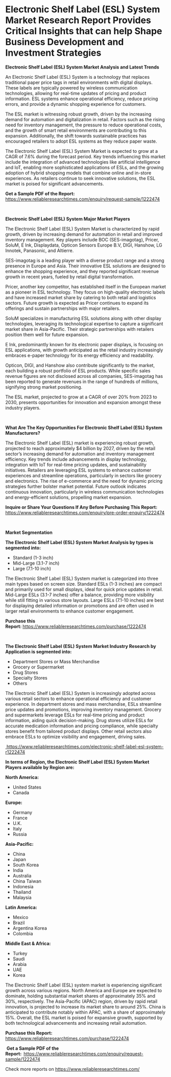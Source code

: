 <p><h1>Electronic Shelf Label (ESL) System Market Research Report Provides Critical Insights that can help Shape Business Development and Investment Strategies</h1></p><p><strong>Electronic Shelf Label (ESL) System Market Analysis and Latest Trends</strong></p>
<p><p>An Electronic Shelf Label (ESL) System is a technology that replaces traditional paper price tags in retail environments with digital displays. These labels are typically powered by wireless communication technologies, allowing for real-time updates of pricing and product information. ESL systems enhance operational efficiency, reduce pricing errors, and provide a dynamic shopping experience for customers.</p><p>The ESL market is witnessing robust growth, driven by the increasing demand for automation and digitalization in retail. Factors such as the rising need for inventory management, the pressure to reduce operational costs, and the growth of smart retail environments are contributing to this expansion. Additionally, the shift towards sustainable practices has encouraged retailers to adopt ESL systems as they reduce paper waste.</p><p>The Electronic Shelf Label (ESL) System Market is expected to grow at a CAGR of 7.6% during the forecast period. Key trends influencing this market include the integration of advanced technologies like artificial intelligence and IoT, enabling more sophisticated applications of ESLs, and the growing adoption of hybrid shopping models that combine online and in-store experiences. As retailers continue to seek innovative solutions, the ESL market is poised for significant advancements.</p></p>
<p><strong>Get a Sample PDF of the Report:&nbsp;</strong> <a href="https://www.reliableresearchtimes.com/enquiry/request-sample/1222474?utm_campaign=2252&utm_medium=2&utm_source=Github&utm_content=ia&utm_term=27022025&utm_id=electronic-shelf-label-esl-system">https://www.reliableresearchtimes.com/enquiry/request-sample/1222474</a></p>
<p>&nbsp;</p>
<p><strong>Electronic Shelf Label (ESL) System Major Market Players</strong></p>
<p><p>The Electronic Shelf Label (ESL) System Market is characterized by rapid growth, driven by increasing demand for automation in retail and improved inventory management. Key players include BOC (SES-imagotag), Pricer, SoluM, E Ink, Displaydata, Opticon Sensors Europe B.V, DIGI, Hanshow, LG Innotek, Panasonic, and Altierre.</p><p>SES-imagotag is a leading player with a diverse product range and a strong presence in Europe and Asia. Their innovative ESL solutions are designed to enhance the shopping experience, and they reported significant revenue growth in recent years, fueled by retail digital transformation.</p><p>Pricer, another key competitor, has established itself in the European market as a pioneer in ESL technology. They focus on high-quality electronic labels and have increased market share by catering to both retail and logistics sectors. Future growth is expected as Pricer continues to expand its offerings and sustain partnerships with major retailers.</p><p>SoluM specializes in manufacturing ESL solutions along with other display technologies, leveraging its technological expertise to capture a significant market share in Asia-Pacific. Their strategic partnerships with retailers position them well for future expansion.</p><p>E Ink, predominantly known for its electronic paper displays, is focusing on ESL applications, with growth anticipated as the retail industry increasingly embraces e-paper technology for its energy efficiency and readability.</p><p>Opticon, DIGI, and Hanshow also contribute significantly to the market, each building a robust portfolio of ESL products. While specific sales revenue figures are not disclosed across all companies, SES-imagotag has been reported to generate revenues in the range of hundreds of millions, signifying strong market positioning. </p><p>The ESL market, projected to grow at a CAGR of over 20% from 2023 to 2030, presents opportunities for innovation and expansion amongst these industry players.</p></p>
<p>&nbsp;</p>
<p><strong>What Are The Key Opportunities For Electronic Shelf Label (ESL) System Manufacturers?</strong></p>
<p><p>The Electronic Shelf Label (ESL) market is experiencing robust growth, projected to reach approximately $4 billion by 2027, driven by the retail sector’s increasing demand for automation and inventory management efficiency. Key trends include advancements in display technology, integration with IoT for real-time pricing updates, and sustainability initiatives. Retailers are leveraging ESL systems to enhance customer experiences and streamline operations, particularly in sectors like grocery and electronics. The rise of e-commerce and the need for dynamic pricing strategies further bolster market potential. Future outlook indicates continuous innovation, particularly in wireless communication technologies and energy-efficient solutions, propelling market expansion.</p></p>
<p><strong>Inquire or Share Your Questions If Any Before Purchasing This Report:</strong> <a href="https://www.reliableresearchtimes.com/enquiry/pre-order-enquiry/1222474?utm_campaign=2252&utm_medium=2&utm_source=Github&utm_content=ia&utm_term=27022025&utm_id=electronic-shelf-label-esl-system">https://www.reliableresearchtimes.com/enquiry/pre-order-enquiry/1222474</a></p>
<p>&nbsp;</p>
<p><strong>Market Segmentation</strong></p>
<p><strong>The Electronic Shelf Label (ESL) System Market Analysis by types is segmented into:</strong></p>
<p><ul><li>Standard (1-3 inch)</li><li>Mid-Large (3.1-7 inch)</li><li>Large (7.1-10 inch)</li></ul></p>
<p><p>The Electronic Shelf Label (ESL) System market is categorized into three main types based on screen size. Standard ESLs (1-3 inches) are compact and primarily used for small displays, ideal for quick price updates in retail. Mid-Large ESLs (3.1-7 inches) offer a balance, providing more visibility while still fitting in various store layouts. Large ESLs (7.1-10 inches) are best for displaying detailed information or promotions and are often used in larger retail environments to enhance customer engagement.</p></p>
<p><strong>Purchase this Report:&nbsp;</strong><a href="https://www.reliableresearchtimes.com/purchase/1222474?utm_campaign=2252&utm_medium=2&utm_source=Github&utm_content=ia&utm_term=27022025&utm_id=electronic-shelf-label-esl-system">https://www.reliableresearchtimes.com/purchase/1222474</a></p>
<p>&nbsp;</p>
<p><strong>The Electronic Shelf Label (ESL) System Market Industry Research by Application is segmented into:</strong></p>
<p><ul><li>Department Stores or Mass Merchandise</li><li>Grocery or Supermarket</li><li>Drug Stores</li><li>Specialty Stores</li><li>Others</li></ul></p>
<p><p>The Electronic Shelf Label (ESL) System is increasingly adopted across various retail sectors to enhance operational efficiency and customer experience. In department stores and mass merchandise, ESLs streamline price updates and promotions, improving inventory management. Grocery and supermarkets leverage ESLs for real-time pricing and product information, aiding quick decision-making. Drug stores utilize ESLs for accurate medication information and pricing compliance, while specialty stores benefit from tailored product displays. Other retail sectors also embrace ESLs to optimize visibility and engagement, driving sales.</p></p>
<p><a href="https://www.reliableresearchtimes.com/electronic-shelf-label-esl-system-r1222474?utm_campaign=2252&utm_medium=2&utm_source=Github&utm_content=ia&utm_term=27022025&utm_id=electronic-shelf-label-esl-system">&nbsp;https://www.reliableresearchtimes.com/electronic-shelf-label-esl-system-r1222474</a></p>
<p><strong>In terms of Region, the Electronic Shelf Label (ESL) System Market Players available by Region are:</strong></p>
<p>
    <p> <strong> North America: </strong>
        <ul>
            <li>United States</li>
            <li>Canada</li>
        </ul>
        </p> 
    <p> <strong> Europe: </strong>
        <ul>
            <li>Germany</li>
            <li>France</li>
            <li>U.K.</li>
            <li>Italy</li>
            <li>Russia</li>
        </ul>
        </p> 
    <p> <strong> Asia-Pacific: </strong>
        <ul>
            <li>China</li>
            <li>Japan</li>
            <li>South Korea</li>
            <li>India</li>
            <li>Australia</li>
            <li>China Taiwan</li>
            <li>Indonesia</li>
            <li>Thailand</li>
            <li>Malaysia</li>
        </ul>
        </p> 
    <p> <strong> Latin America: </strong>
        <ul>
            <li>Mexico</li>
            <li>Brazil</li>
            <li>Argentina Korea</li>
            <li>Colombia</li>
        </ul>
        </p> 
    <p> <strong> Middle East & Africa: </strong>
        <ul>
            <li>Turkey</li>
            <li>Saudi</li>
            <li>Arabia</li>
            <li>UAE</li>
            <li>Korea</li>
        </ul>
    </p>
    </p>
<p><p>The Electronic Shelf Label (ESL) system market is experiencing significant growth across various regions. North America and Europe are expected to dominate, holding substantial market shares of approximately 35% and 30%, respectively. The Asia-Pacific (APAC) region, driven by rapid retail innovation, is projected to increase its market share to around 25%. China is anticipated to contribute notably within APAC, with a share of approximately 15%. Overall, the ESL market is poised for expansive growth, supported by both technological advancements and increasing retail automation.</p></p>
<p><strong>Purchase this Report: </strong><a href="https://www.reliableresearchtimes.com/purchase/1222474?utm_campaign=2252&utm_medium=2&utm_source=Github&utm_content=ia&utm_term=27022025&utm_id=electronic-shelf-label-esl-system">https://www.reliableresearchtimes.com/purchase/1222474</a></p>
<p>&nbsp;<strong>Get a Sample PDF of the Report:&nbsp;&nbsp;</strong><a href="https://www.reliableresearchtimes.com/enquiry/request-sample/1222474?utm_campaign=2252&utm_medium=2&utm_source=Github&utm_content=ia&utm_term=27022025&utm_id=electronic-shelf-label-esl-system">https://www.reliableresearchtimes.com/enquiry/request-sample/1222474</a></p>
<p><strong></strong></p>
<p>Check more reports on <a href="https://www.reliableresearchtimes.com/?utm_campaign=2252&utm_medium=2&utm_source=Github&utm_content=ia&utm_term=27022025&utm_id=electronic-shelf-label-esl-system">https://www.reliableresearchtimes.com/</a></p>